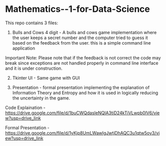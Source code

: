 # Mathematics--1-for-Data-Science

This repo contains 3 files:

1. Bulls and Cows 4 digit - A bulls and cows game implementation where the user keeps a secret number and the computer tried to guess it based on the feedback from the user. this is a simple command line application

Important Note: Please note that if the feedback is not correct the code may break since exceptions are not handled properly in command line interface and it is under construction.

2. Tkinter UI - Same game with GUI

3. Presentation - formal presentation implementing the explanation of Information Theory and Entropy and how it is used in logically reducing the uncertainty in the game.

Code Explaination - https://drive.google.com/file/d/1buCWQdasIeNQlA3tiD24kTiVLwpb0lV6/view?usp=drive_link

Formal Presentation - https://drive.google.com/file/d/1yKjp8UmLWawIgJwtjDhAQC3u1qtw5oy3/view?usp=drive_link